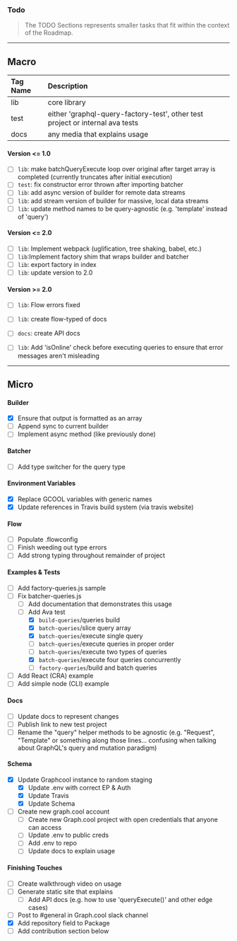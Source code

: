 ### Todo
> The TODO Sections represents smaller tasks that fit within the context of the Roadmap.

----------------------------------------------
## Macro

| Tag Name | Description |
|:---------|:------------|
| lib | core library |
| test | either 'graphql-query-factory-test', other test project or internal ava tests |
| docs | any media that explains usage |

#### Version <= 1.0
* [ ] `lib`: make batchQueryExecute loop over original after target array is completed (currently truncates after initial execution)
* [ ] `test`: fix constructor error thrown after importing batcher
* [ ] `lib`: add async version of builder for remote data streams
* [ ] `lib`: add stream version of builder for massive, local data streams
* [ ] `lib`: update method names to be query-agnostic (e.g. 'template' instead of 'query')

#### Version <= 2.0
* [ ] `lib`: Implement webpack (uglification, tree shaking, babel, etc.)
* [ ] `lib`:Implement factory shim that wraps builder and batcher
* [ ] `lib`: export factory in index
* [ ] `lib`: update version to 2.0

#### Version >= 2.0
* [ ] `lib`: Flow errors fixed
* [ ] `lib`: create flow-typed of docs
* [ ] `docs`: create API docs
* [ ] `lib`: Add 'isOnline' check before executing queries to ensure that error messages aren't misleading


--------------------
## Micro

#### Builder
* [x] Ensure that output is formatted as an array
* [ ] Append sync to current builder
* [ ] Implement async method (like previously done)

#### Batcher
* [ ] Add type switcher for the query type

#### Environment Variables
* [x] Replace GCOOL variables with generic names
* [x] Update references in Travis build system (via travis website)

#### Flow
* [ ] Populate .flowconfig
* [ ] Finish weeding out type errors
* [ ] Add strong typing throughout remainder of project
#### Examples & Tests
* [ ] Add factory-queries.js sample
* [ ] Fix batcher-queries.js
  * [ ] Add documentation that demonstrates this usage
  * [ ] Add Ava test
    * [x] `build-queries`/queries build
    * [x] `batch-queries`/slice query array
    * [x] `batch-queries`/execute single query
    * [ ] `batch-queries`/execute queries in proper order
    * [ ] `batch-queries`/execute two types of queries
    * [x] `batch-queries`/execute four queries concurrently
    * [ ] `factory-queries`/build and batch queries
* [ ] Add React (CRA) example
* [ ] Add simple node (CLI) example

#### Docs
* [ ] Update docs to represent changes
* [ ] Publish link to new test project
* [ ] Rename the "query" helper methods to be agnostic (e.g. "Request", "Template" or something along those lines... confusing when talking about GraphQL's query and mutation paradigm)

#### Schema
* [x] Update Graphcool instance to random staging
  * [x] Update .env with correct EP & Auth
  * [x] Update Travis
  * [x] Update Schema
* [ ] Create new graph.cool account
  * [ ] Create new Graph.cool project with open credentials that anyone can access
  * [ ] Update .env to public creds
  * [ ] Add .env to repo
  * [ ] Update docs to explain usage

#### Finishing Touches
* [ ] Create walkthrough video on usage
* [ ] Generate static site that explains
  * [ ] Add API docs (e.g. how to use 'queryExecute()' and other edge cases)
* [ ] Post to #general in Graph.cool slack channel
* [x] Add repository field to Package
* [ ] Add contribution section below
